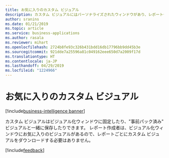 ```yaml
---
title: お気に入りのカスタム ビジュアル
description: カスタム ビジュアルにはパーソナライズされたウィンドウがあり、レポート作成者はそこにカスタム ビジュアルを配置し、ニーズに応じて並べ替えることができます。
author: sranins
ms.date: 01/21/2019
ms.topic: article
ms.service: business-applications
ms.author: rasala
ms.reviewer: mihart
ms.openlocfilehash: 2724b8fe93c326b431bdd16db17796bb9dd45b3e
ms.sourcegitcommit: 921dde7a25596a81c049162eee650d7a2009f17d
ms.translationtype: HT
ms.contentlocale: ja-JP
ms.lasthandoff: 04/29/2019
ms.locfileid: "1224966"
---
```

# <a name="custom-visual-favorites"></a>お気に入りのカスタム ビジュアル

[!include[business-intelligence banner](../../includes/business-intelligence.md)]

カスタム ビジュアルはビジュアル化ウィンドウに固定したり、"事前パック済み" ビジュアルと一緒に保存したりできます。 レポート作成者は、ビジュアル化ウィンドウにお気に入りのビジュアルがあるので、レポートごとにカスタム ビジュアルをダウンロードする必要はありません。 

[!include[feedback](../includes/service-feedback.md)]
